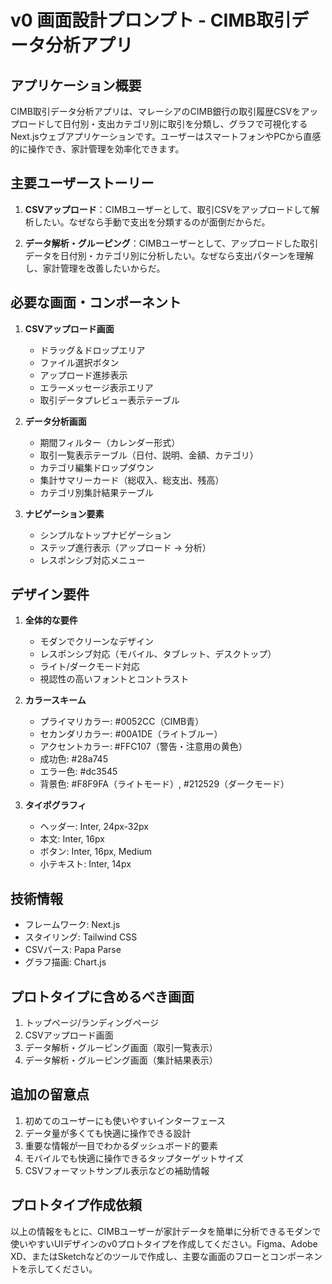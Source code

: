 # v0 画面設計プロンプト - CIMB取引データ分析アプリ

## アプリケーション概要

CIMB取引データ分析アプリは、マレーシアのCIMB銀行の取引履歴CSVをアップロードして日付別・支出カテゴリ別に取引を分類し、グラフで可視化するNext.jsウェブアプリケーションです。ユーザーはスマートフォンやPCから直感的に操作でき、家計管理を効率化できます。

## 主要ユーザーストーリー

1. **CSVアップロード**：CIMBユーザーとして、取引CSVをアップロードして解析したい。なぜなら手動で支出を分類するのが面倒だからだ。

2. **データ解析・グルーピング**：CIMBユーザーとして、アップロードした取引データを日付別・カテゴリ別に分析したい。なぜなら支出パターンを理解し、家計管理を改善したいからだ。

## 必要な画面・コンポーネント

1. **CSVアップロード画面**
   - ドラッグ＆ドロップエリア
   - ファイル選択ボタン
   - アップロード進捗表示
   - エラーメッセージ表示エリア
   - 取引データプレビュー表示テーブル

2. **データ分析画面**
   - 期間フィルター（カレンダー形式）
   - 取引一覧表示テーブル（日付、説明、金額、カテゴリ）
   - カテゴリ編集ドロップダウン
   - 集計サマリーカード（総収入、総支出、残高）
   - カテゴリ別集計結果テーブル

3. **ナビゲーション要素**
   - シンプルなトップナビゲーション
   - ステップ進行表示（アップロード → 分析）
   - レスポンシブ対応メニュー

## デザイン要件

1. **全体的な要件**
   - モダンでクリーンなデザイン
   - レスポンシブ対応（モバイル、タブレット、デスクトップ）
   - ライト/ダークモード対応
   - 視認性の高いフォントとコントラスト

2. **カラースキーム**
   - プライマリカラー: #0052CC（CIMB青）
   - セカンダリカラー: #00A1DE（ライトブルー）
   - アクセントカラー: #FFC107（警告・注意用の黄色）
   - 成功色: #28a745
   - エラー色: #dc3545
   - 背景色: #F8F9FA（ライトモード）, #212529（ダークモード）

3. **タイポグラフィ**
   - ヘッダー: Inter, 24px-32px
   - 本文: Inter, 16px
   - ボタン: Inter, 16px, Medium
   - 小テキスト: Inter, 14px

## 技術情報

- フレームワーク: Next.js
- スタイリング: Tailwind CSS
- CSVパース: Papa Parse
- グラフ描画: Chart.js

## プロトタイプに含めるべき画面

1. トップページ/ランディングページ
2. CSVアップロード画面
3. データ解析・グルーピング画面（取引一覧表示）
4. データ解析・グルーピング画面（集計結果表示）

## 追加の留意点

1. 初めてのユーザーにも使いやすいインターフェース
2. データ量が多くても快適に操作できる設計
3. 重要な情報が一目でわかるダッシュボード的要素
4. モバイルでも快適に操作できるタップターゲットサイズ
5. CSVフォーマットサンプル表示などの補助情報

## プロトタイプ作成依頼

以上の情報をもとに、CIMBユーザーが家計データを簡単に分析できるモダンで使いやすいUIデザインのv0プロトタイプを作成してください。Figma、Adobe XD、またはSketchなどのツールで作成し、主要な画面のフローとコンポーネントを示してください。
